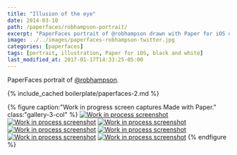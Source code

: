 ```yaml
---
title: "Illusion of the eye"
date: 2014-03-10
path: /paperfaces/robhampson-portrait/
excerpt: "PaperFaces portrait of @robhampson drawn with Paper for iOS on an iPad."
image: ../../images/paperfaces-robhampson-twitter.jpg
categories: [paperfaces]
tags: [portrait, illustration, Paper for iOS, black and white]
last_modified_at: 2017-01-17T14:33:25-05:00
---
```


PaperFaces portrait of [@robhampson](https://twitter.com/robhampson).

{% include_cached boilerplate/paperfaces-2.md %}

{% figure caption:"Work in progress screen captures Made with Paper." class:"gallery-3-col" %}
[![Work in process screenshot](../../images/paperfaces-robhampson-process-1-600.jpg)](../../images/paperfaces-robhampson-process-1-lg.jpg)
[![Work in process screenshot](../../images/paperfaces-robhampson-process-2-600.jpg)](../../images/paperfaces-robhampson-process-2-lg.jpg)
[![Work in process screenshot](../../images/paperfaces-robhampson-process-3-600.jpg)](../../images/paperfaces-robhampson-process-3-lg.jpg)
[![Work in process screenshot](../../images/paperfaces-robhampson-process-4-600.jpg)](../../images/paperfaces-robhampson-process-4-lg.jpg)
[![Work in process screenshot](../../images/paperfaces-robhampson-process-5-600.jpg)](../../images/paperfaces-robhampson-process-5-lg.jpg)
[![Work in process screenshot](../../images/paperfaces-robhampson-process-5-600.jpg)](../../images/paperfaces-robhampson-process-5-lg.jpg)
[![Work in process screenshot](../../images/paperfaces-robhampson-process-6-600.jpg)](../../images/paperfaces-robhampson-process-6-lg.jpg)
{% endfigure %}
